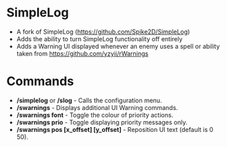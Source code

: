 # SimpleLog
- A fork of SimpleLog (https://github.com/Spike2D/SimpleLog)
- Adds the ability to turn SimpleLog functionality off entirely
- Adds a Warning UI displayed whenever an enemy uses a spell or ability taken from https://github.com/yzyii/rWarnings

# Commands
- **/simplelog** or **/slog** - Calls the configuration menu.
- **/swarnings** - Displays additional UI Warning commands.
- **/swarnings font** - Toggle the colour of priority actions.
- **/swarnings prio** - Toggle displaying priority messages only.
- **/swarnings pos [x_offset] [y_offset]** - Reposition UI text (default is 0 50).
